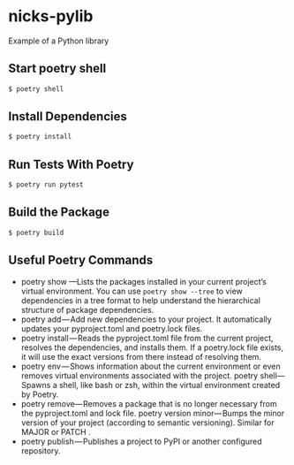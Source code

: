 # nicks-pylib

Example of a Python library

## Start poetry shell

```bash
$ poetry shell
```

## Install Dependencies

```bash
$ poetry install
```

## Run Tests With Poetry

```bash
$ poetry run pytest
```

## Build the Package

```bash
$ poetry build
```

## Useful Poetry Commands

* poetry show —Lists the packages installed in your current project’s virtual environment. You can use `poetry show --tree` to view dependencies in a tree format to help understand the hierarchical structure of package dependencies.
* poetry add — Add new dependencies to your project. It automatically updates your pyproject.toml and poetry.lock files.
* poetry install — Reads the pyproject.toml file from the current project, resolves the dependencies, and installs them. If a poetry.lock file exists, it will use the exact versions from there instead of resolving them.
* poetry env — Shows information about the current environment or even removes virtual environments associated with the project.
poetry shell— Spawns a shell, like bash or zsh, within the virtual environment created by Poetry.
* poetry remove— Removes a package that is no longer necessary from the pyproject.toml and lock file.
poetry version minor— Bumps the minor version of your project (according to semantic versioning). Similar for MAJOR or PATCH .
* poetry publish — Publishes a project to PyPI or another configured repository.